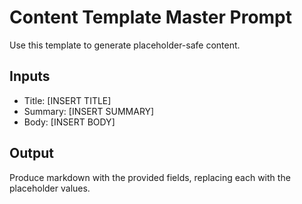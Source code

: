 # Content Template Master Prompt

Use this template to generate placeholder-safe content.

## Inputs
- Title: [INSERT TITLE]
- Summary: [INSERT SUMMARY]
- Body: [INSERT BODY]

## Output
Produce markdown with the provided fields, replacing each with the placeholder values.
